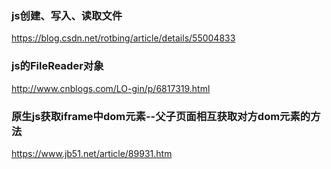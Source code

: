 ### js创建、写入、读取文件
https://blog.csdn.net/rotbing/article/details/55004833

### js的FileReader对象
http://www.cnblogs.com/LO-gin/p/6817319.html

### 原生js获取iframe中dom元素--父子页面相互获取对方dom元素的方法
https://www.jb51.net/article/89931.htm